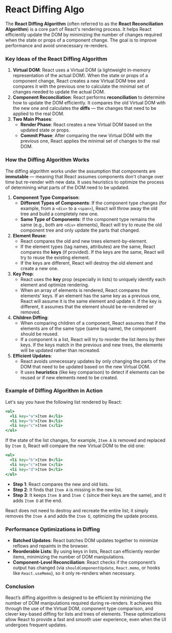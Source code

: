 # React Diffing Algo

The **React Diffing Algorithm** (often referred to as the **React Reconciliation Algorithm**) is a core part of React's rendering process. It helps React efficiently update the DOM by minimizing the number of changes required when the state or props of a component change. The goal is to improve performance and avoid unnecessary re-renders.

### Key Ideas of the React Diffing Algorithm

1. **Virtual DOM**: React uses a Virtual DOM (a lightweight in-memory representation of the actual DOM). When the state or props of a component change, React creates a new Virtual DOM tree and compares it with the previous one to calculate the minimal set of changes needed to update the actual DOM.
2. **Component Reconciliation**: React performs **reconciliation** to determine how to update the DOM efficiently. It compares the old Virtual DOM with the new one and calculates the **diffs** — the changes that need to be applied to the real DOM.
3. **Two Main Phases**:
    - **Render Phase**: React creates a new Virtual DOM based on the updated state or props.
    - **Commit Phase**: After comparing the new Virtual DOM with the previous one, React applies the minimal set of changes to the real DOM.

### How the Diffing Algorithm Works

The diffing algorithm works under the assumption that components are **immutable** — meaning that React assumes components don't change over time but re-render with new data. It uses heuristics to optimize the process of determining what parts of the DOM need to be updated.

1. **Component Type Comparison**:
    - **Different Types of Components**: If the component type changes (for example, from a `<div>` to a `<span>`), React will throw away the old tree and build a completely new one.
    - **Same Type of Components**: If the component type remains the same (e.g., both are `<div>` elements), React will try to reuse the old component tree and only update the parts that changed.
2. **Element Reuse**:
    - React compares the old and new trees element-by-element.
    - If the element types (tag names, attributes) are the same, React compares the **keys** (if provided). If the keys are the same, React will try to reuse the existing element.
    - If the keys are different, React will destroy the old element and create a new one.
3. **Key Prop**:
    - React uses the **key** prop (especially in lists) to uniquely identify each element and optimize rendering.
    - When an array of elements is rendered, React compares the elements' keys. If an element has the same key as a previous one, React will assume it is the same element and update it. If the key is different, it assumes that the element should be re-rendered or removed.
4. **Children Diffing**:
    - When comparing children of a component, React assumes that if the elements are of the same type (same tag name), the component should be reused.
    - If a component is a list, React will try to reorder the list items by their keys. If the keys match in the previous and new trees, the elements will be updated rather than recreated.
5. **Efficient Updates**:
    - React avoids unnecessary updates by only changing the parts of the DOM that need to be updated based on the new Virtual DOM.
    - It uses **heuristics** (like key comparison) to detect if elements can be reused or if new elements need to be created.

### Example of Diffing Algorithm in Action

Let's say you have the following list rendered by React:

```jsx
<ul>
  <li key="a">Item A</li>
  <li key="b">Item B</li>
  <li key="c">Item C</li>
</ul>

```

If the state of the list changes, for example, `Item A` is removed and replaced by `Item D`, React will compare the new Virtual DOM to the old one:

```jsx
<ul>
  <li key="b">Item B</li>
  <li key="c">Item C</li>
  <li key="d">Item D</li>
</ul>

```

- **Step 1**: React compares the new and old lists.
- **Step 2**: It finds that `Item A` is missing in the new list.
- **Step 3**: It keeps `Item B` and `Item C` (since their keys are the same), and it adds `Item D` at the end.

React does not need to destroy and recreate the entire list; it simply removes the `Item A` and adds the `Item D`, optimizing the update process.

### Performance Optimizations in Diffing

- **Batched Updates**: React batches DOM updates together to minimize reflows and repaints in the browser.
- **Reorderable Lists**: By using keys in lists, React can efficiently reorder items, minimizing the number of DOM manipulations.
- **Component-Level Reconciliation**: React checks if the component’s output has changed (via `shouldComponentUpdate`, `React.memo`, or hooks like `React.useMemo`), so it only re-renders when necessary.

### Conclusion

React’s diffing algorithm is designed to be efficient by minimizing the number of DOM manipulations required during re-renders. It achieves this through the use of the Virtual DOM, component type comparison, and clever key-based diffing for lists and trees of elements. These optimizations allow React to provide a fast and smooth user experience, even when the UI undergoes frequent updates.
